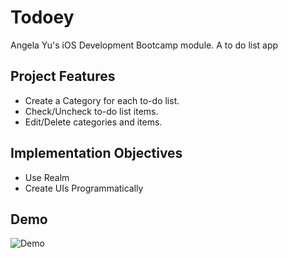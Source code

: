 # Todoey
Angela Yu's iOS Development Bootcamp module. A to do list app

## Project Features
- Create a Category for each to-do list.
- Check/Uncheck to-do list items.
- Edit/Delete categories and items.

## Implementation Objectives
- Use Realm 
- Create UIs Programmatically 

## Demo
![Demo](https://s3.gifyu.com/images/ezgif-1-2b364ba388.gif)
